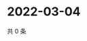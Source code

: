 # 2022-03-04

共 0 条

<!-- BEGIN WEIBO -->
<!-- 最后更新时间 Fri Mar 04 2022 21:17:30 GMT+0800 (China Standard Time) -->

<!-- END WEIBO -->
